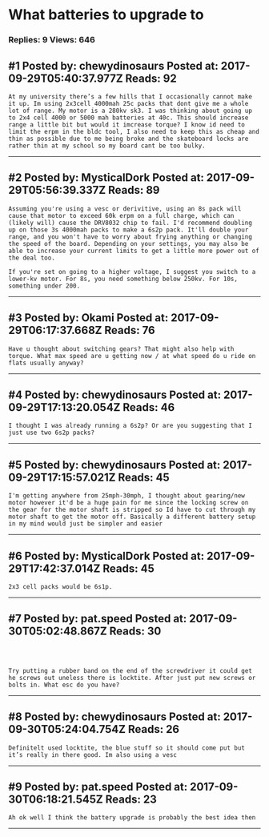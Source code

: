 # What batteries to upgrade to

### Replies: 9 Views: 646

## \#1 Posted by: chewydinosaurs Posted at: 2017-09-29T05:40:37.977Z Reads: 92

```
At my university there’s a few hills that I occasionally cannot make it up. Im using 2x3cell 4000mah 25c packs that dont give me a whole lot of range. My motor is a 280kv sk3. I was thinking about going up to 2x4 cell 4000 or 5000 mah batteries at 40c. This should increase range a little bit but would it imcrease torque? I know id need to limit the erpm in the bldc tool, I also need to keep this as cheap and thin as possible due to me being broke and the skateboard locks are rather thin at my school so my board cant be too bulky.
```

---
## \#2 Posted by: MysticalDork Posted at: 2017-09-29T05:56:39.337Z Reads: 89

```
Assuming you're using a vesc or derivitive, using an 8s pack will cause that motor to exceed 60k erpm on a full charge, which can (likely will) cause the DRV8032 chip to fail. I'd recommend doubling up on those 3s 4000mah packs to make a 6s2p pack. It'll double your range, and you won't have to worry about frying anything or changing the speed of the board. Depending on your settings, you may also be able to increase your current limits to get a little more power out of the deal too.

If you're set on going to a higher voltage, I suggest you switch to a lower-kv motor. For 8s, you need something below 250kv. For 10s, something under 200.
```

---
## \#3 Posted by: Okami Posted at: 2017-09-29T06:17:37.668Z Reads: 76

```
Have u thought about switching gears? That might also help with torque. What max speed are u getting now / at what speed do u ride on flats usually anyway?
```

---
## \#4 Posted by: chewydinosaurs Posted at: 2017-09-29T17:13:20.054Z Reads: 46

```
I thought I was already running a 6s2p? Or are you suggesting that I just use two 6s2p packs?
```

---
## \#5 Posted by: chewydinosaurs Posted at: 2017-09-29T17:15:57.021Z Reads: 45

```
I'm getting anywhere from 25mph-30mph, I thought about gearing/new motor however it'd be a huge pain for me since the locking screw on the gear for the motor shaft is stripped so Id have to cut through my motor shaft to get the motor off. Basically a different battery setup in my mind would just be simpler and easier
```

---
## \#6 Posted by: MysticalDork Posted at: 2017-09-29T17:42:37.014Z Reads: 45

```
2x3 cell packs would be 6s1p.
```

---
## \#7 Posted by: pat.speed Posted at: 2017-09-30T05:02:48.867Z Reads: 30

```



Try putting a rubber band on the end of the screwdriver it could get he screws out uneless there is locktite. After just put new screws or bolts in. What esc do you have?
```

---
## \#8 Posted by: chewydinosaurs Posted at: 2017-09-30T05:24:04.754Z Reads: 26

```
Definitelt used locktite, the blue stuff so it should come put but it’s really in there good. Im also using a vesc
```

---
## \#9 Posted by: pat.speed Posted at: 2017-09-30T06:18:21.545Z Reads: 23

```
Ah ok well I think the battery upgrade is probably the best idea then
```

---
